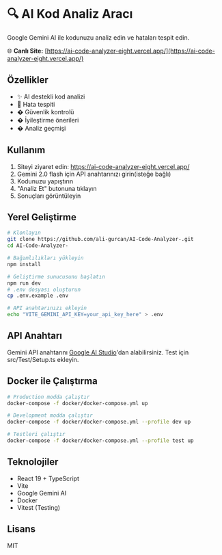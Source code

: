 # 🔍 AI Kod Analiz Aracı

Google Gemini AI ile kodunuzu analiz edin ve hataları tespit edin.

🌐 **Canlı Site:** [https://ai-code-analyzer-eight.vercel.app/](https://ai-code-analyzer-eight.vercel.app/)

## Özellikler

- ✨ AI destekli kod analizi
- 🐛 Hata tespiti
- � Güvenlik kontrolü  
- � İyileştirme önerileri
- � Analiz geçmişi

## Kullanım

1. Siteyi ziyaret edin: https://ai-code-analyzer-eight.vercel.app/
2. Gemini 2.0 flash için API anahtarınızı girin(isteğe bağlı)
3. Kodunuzu yapıştırın
4. "Analiz Et" butonuna tıklayın
5. Sonuçları görüntüleyin

## Yerel Geliştirme

```bash
# Klonlayın
git clone https://github.com/ali-gurcan/AI-Code-Analyzer-.git
cd AI-Code-Analyzer-

# Bağımlılıkları yükleyin
npm install

# Geliştirme sunucusunu başlatın
npm run dev
# .env dosyası oluşturun
cp .env.example .env

# API anahtarınızı ekleyin
echo "VITE_GEMINI_API_KEY=your_api_key_here" > .env
```

## API Anahtarı

Gemini API anahtarını [Google AI Studio](https://ai.google.dev/tutorials/setup)'dan alabilirsiniz.
Test için src/Test/Setup.ts ekleyin.

## Docker ile Çalıştırma

```bash
# Production modda çalıştır
docker-compose -f docker/docker-compose.yml up

# Development modda çalıştır  
docker-compose -f docker/docker-compose.yml --profile dev up

# Testleri çalıştır
docker-compose -f docker/docker-compose.yml --profile test up
```

## Teknolojiler

- React 19 + TypeScript
- Vite
- Google Gemini AI
- Docker
- Vitest (Testing)

## Lisans

MIT

